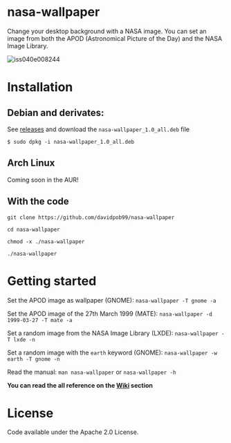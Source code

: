 # nasa-wallpaper
Change your desktop background with a NASA image. You can set an image from both the APOD (Astronomical Picture of the Day) and the 
NASA Image Library.

![iss040e008244](https://images-assets.nasa.gov/image/iss040e008244/iss040e008244~small.jpg)

# Installation
## Debian and derivates: 
See [releases](https://github.com/davidpob99/nasa-wallpaper/releases) and download the `nasa-wallpaper_1.0_all.deb` file

`$ sudo dpkg -i nasa-wallpaper_1.0_all.deb`

## Arch Linux
Coming soon in the AUR!

## With the code
`git clone https://github.com/davidpob99/nasa-wallpaper`

`cd nasa-wallpaper`

`chmod -x ./nasa-wallpaper`

`./nasa-wallpaper`

# Getting started
Set the APOD image as wallpaper (GNOME): `nasa-wallpaper -T gnome -a`

Set the APOD image of the 27th March 1999 (MATE): `nasa-wallpaper -d 1999-03-27 -T mate -a`

Set a random image from the NASA Image Library (LXDE): `nasa-wallpaper -T lxde -n`

Set a random image with the `earth` keyword (GNOME): `nasa-wallpaper -w earth -T gnome -n`

Read the manual: `man nasa-wallpaper` or `nasa-wallpaper -h`

**You can read the all reference on the [Wiki](https://github.com/davidpob99/nasa-wallpaper/wiki/Reference) section**

# License

Code available under the Apache 2.0 License.
